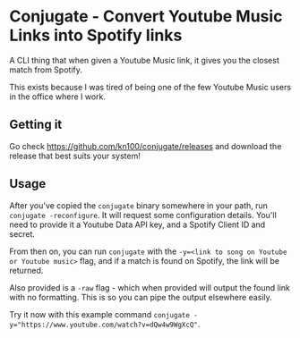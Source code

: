 # Conjugate - Convert Youtube Music Links into Spotify links

A CLI thing that when given a Youtube Music link, it gives you the closest match from Spotify.

This exists because I was tired of being one of the few Youtube Music users in the office where I work.

## Getting it

Go check https://github.com/kn100/conjugate/releases and download the release that best suits your system!

## Usage

After you've copied the `conjugate` binary somewhere in your path, run `conjugate -reconfigure`. It will request some configuration details. You'll need to provide it a Youtube Data API key, and a Spotify Client ID and secret.

From then on, you can run `conjugate` with the `-y=<link to song on Youtube or Youtube music>` flag, and if a match is found on Spotify, the link will be returned.

Also provided is a `-raw` flag - which when provided will output the found link with no formatting. This is so you can pipe the output elsewhere easily.

Try it now with this example command `conjugate -y="https://www.youtube.com/watch?v=dQw4w9WgXcQ"`.
